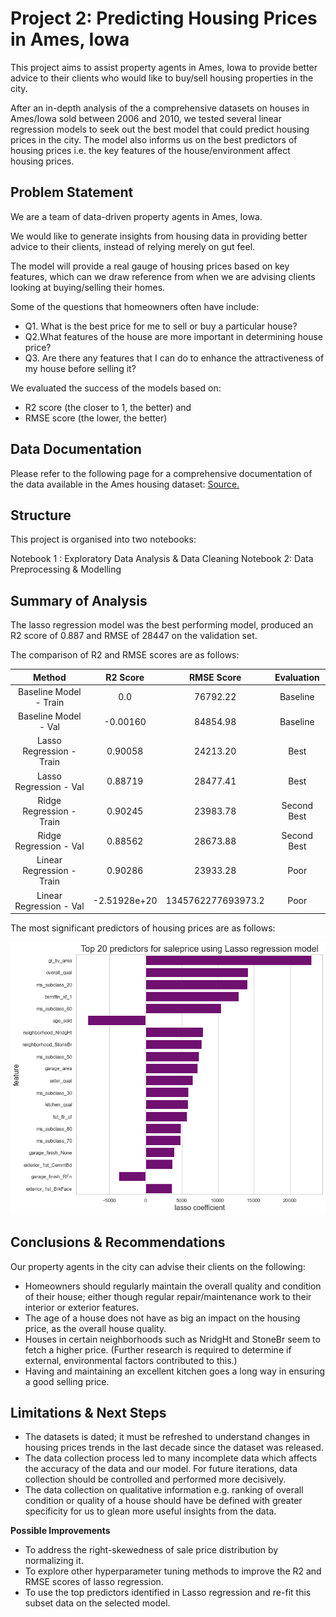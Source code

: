 
# Project 2: Predicting Housing Prices in Ames, Iowa


This project aims to assist property agents in Ames, Iowa to provide better advice to their clients who would like to buy/sell housing properties in the city. 

After an in-depth analysis of the a comprehensive datasets on houses in Ames/Iowa sold between 2006 and 2010, we tested several linear regression models to seek out the best model that could predict housing prices in the city. 
The model also informs us on the best predictors of housing prices i.e. the key features of the house/environment affect housing prices. 



## Problem Statement

   We are a team of data-driven property agents in Ames, Iowa. 

   We would like to generate insights from housing data in providing better advice to their clients, instead of relying merely on gut feel. 

   The model will  provide a real gauge of housing prices based on key features, which can we draw reference from when we are advising clients looking at buying/selling their homes.  

   Some of the questions that homeowners often have include:
  *  Q1. What is the best price for me to sell or buy a particular house? 
  *  Q2.What features of the house are more important in determining house price?
  *  Q3. Are there any features that I can do to enhance the attractiveness of my house before selling it? 
    
We evaluated the success of the models based on:
*  R2 score (the closer to 1, the better) and
*  RMSE score (the lower, the better) 
## Data Documentation

Please refer to the following page for a comprehensive documentation of the data available in the Ames housing dataset:
[Source.
](http://jse.amstat.org/v19n3/decock/DataDocumentation.txt
)


## Structure

This project is organised into two notebooks: 

Notebook 1 : Exploratory Data Analysis & Data Cleaning
Notebook 2: Data Preprocessing & Modelling


## Summary of Analysis

The lasso regression model was the best performing model, produced an R2 score of 0.887 and RMSE of 28447 on the validation set. 

The comparison of R2 and RMSE scores are as follows: 

| Method | R2 Score | RMSE Score |Evaluation|
| :-: | :-: | :-: | :-:|
| Baseline Model - Train | 0.0 | 76792.22| Baseline|
|Baseline Model - Val | -0.00160 | 84854.98 | Baseline|
| Lasso Regression - Train | 0.90058 | 24213.20 | Best|
| Lasso Regression - Val | 0.88719 | 28477.41 | Best|
| Ridge Regression - Train | 0.90245 | 23983.78 |Second Best|
| Ridge Regression - Val | 0.88562 | 28673.88 |Second Best|
| Linear Regression - Train | 0.90286 | 23933.28 |Poor|
| Linear Regression - Val | -2.51928e+20 | 1345762277693973.2 |Poor|

The most significant predictors of housing prices are as follows:

![image1](images/top20.png)


   

## Conclusions & Recommendations

Our property agents in the city can advise their clients on the following: 

* Homeowners should regularly maintain the overall  quality and condition of their house; either though regular repair/maintenance work to their interior or exterior features. 
* The age of a house does not have as big an impact on the housing price, as the overall house quality. 
* Houses in certain neighborhoods such as NridgHt and StoneBr seem to fetch a higher price. (Further research is required to determine if external, environmental factors contributed to this.)
* Having and maintaining an excellent kitchen goes a long way in ensuring a good selling price. 

## Limitations & Next Steps

* The datasets is dated; it must be refreshed to understand changes in housing prices trends in the last decade since the dataset was released. 
* The data collection process led to many incomplete data which affects the accuracy of the data and our model. For future iterations, data collection should be controlled and performed more decisively. 
* The data collection on qualitative information e.g. ranking of overall condition or quality of a house should have be defined with greater specificity for us to glean more useful insights from the data. 

**Possible Improvements**
* To address the right-skewedness of sale price distribution by normalizing it. 
* To explore other hyperparameter tuning methods to improve the R2 and RMSE scores of lasso regression. 
* To use the top predictors identified in Lasso regression and re-fit this subset data on the selected model. 
